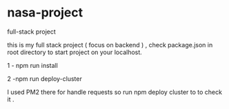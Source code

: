 # nasa-project
full-stack project 

this is my full stack project ( focus on backend ) , 
check package.json in root directory to start project on your localhost. 

1 - npm run install

2 -npm run deploy-cluster

I used PM2 there for handle requests so run npm deploy cluster to to check it . 




